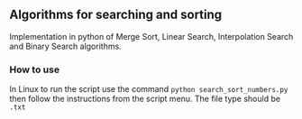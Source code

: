 ## Algorithms for searching and sorting
Implementation in python of Merge Sort, Linear Search, Interpolation Search and Binary Search algorithms.

### How to use
In Linux to run the script use the command ```python search_sort_numbers.py```
then follow the instructions from the script menu. The file type should be ```.txt```
